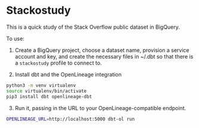 # Stackostudy

This is a quick study of the Stack Overflow public dataset in BigQuery.

To use:

1. Create a BigQuery project, choose a dataset name, provision a service account and key, and create the necessary files in ~/.dbt so that there is a `stackostudy` profile to connect to.

2. Install dbt and the OpenLineage integration

```bash
python3 -m venv virtualenv
source virtualenv/bin/activate
pip3 install dbt openlineage-dbt
```

3. Run it, passing in the URL to your OpenLineage-compatible endpoint.

```bash
OPENLINEAGE_URL=http://localhost:5000 dbt-ol run
```
